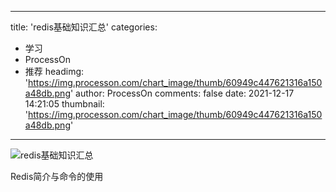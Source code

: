 
---
title: 'redis基础知识汇总'
categories: 
 - 学习
 - ProcessOn
 - 推荐
headimg: 'https://img.processon.com/chart_image/thumb/60949c447621316a150a48db.png'
author: ProcessOn
comments: false
date: 2021-12-17 14:21:05
thumbnail: 'https://img.processon.com/chart_image/thumb/60949c447621316a150a48db.png'
---

<div>   
<img class="thumb" alt="redis基础知识汇总" src="https://img.processon.com/chart_image/thumb/60949c447621316a150a48db.png" referrerpolicy="no-referrer">
<p>Redis简介与命令的使用</p>  
</div>
            